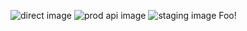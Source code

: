 ![direct image](https://img.shields.io/ossf-scorecard/github.com/ossf/scorecard?label=openssf+scorecard&style=flat)
![prod api image](https://api.scorecard.dev/projects/github.com/ossf/scorecard/badge)
![staging image](https://api-staging.scorecard.dev/projects/github.com/ossf/scorecard/badge)
Foo!
